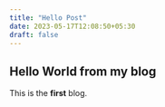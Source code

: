 ```yaml
---
title: "Hello Post"
date: 2023-05-17T12:08:50+05:30
draft: false
---
```


## Hello World from my blog

This is the **first** blog. 